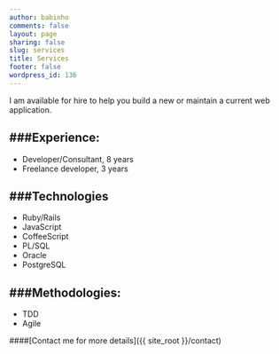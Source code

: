 ```yaml
---
author: babinho
comments: false
layout: page
sharing: false
slug: services
title: Services
footer: false
wordpress_id: 136
---
```


I am available for hire to help you build a new or maintain a current web
application.

###Experience:
---
* Developer/Consultant, 8 years
* Freelance developer, 3 years

###Technologies
---
* Ruby/Rails
* JavaScript
* CoffeeScript
* PL/SQL
* Oracle
* PostgreSQL

###Methodologies:
---
* TDD
* Agile

####[Contact me for more details]({{ site_root }}/contact)

